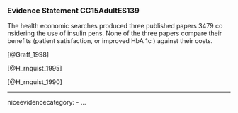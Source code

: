 ### Evidence Statement CG15AdultES139
The health economic searches produced three published papers 3479 co nsidering the use of insulin pens. None of the three papers compare their benefits (patient satisfaction, or improved HbA 1c ) against their costs.

[@Graff_1998]

[@H_rnquist_1995]

[@H_rnquist_1990]

---
niceevidencecategory: -
...


